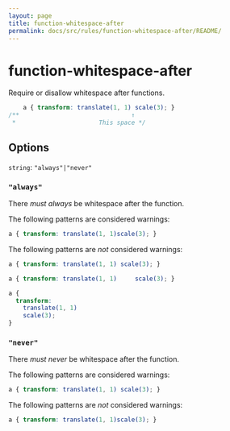 ```yaml
---
layout: page
title: function-whitespace-after
permalink: docs/src/rules/function-whitespace-after/README/
---
```


# function-whitespace-after

Require or disallow whitespace after functions.

```css
    a { transform: translate(1, 1) scale(3); }
/**                               ↑
 *                       This space */
```

## Options

`string`: `"always"|"never"`

### `"always"`

There *must always* be whitespace after the function.

The following patterns are considered warnings:

```css
a { transform: translate(1, 1)scale(3); }
```

The following patterns are *not* considered warnings:

```css
a { transform: translate(1, 1) scale(3); }
```

```css
a { transform: translate(1, 1)     scale(3); }
```

```css
a {
  transform:
    translate(1, 1)
    scale(3);
}
```

### `"never"`

There *must never* be whitespace after the function.

The following patterns are considered warnings:

```css
a { transform: translate(1, 1) scale(3); }
```

The following patterns are *not* considered warnings:

```css
a { transform: translate(1, 1)scale(3); }
```
